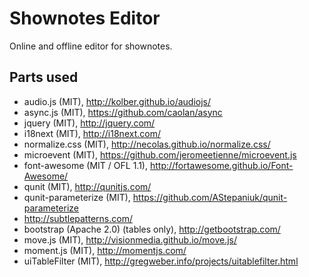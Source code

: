 # Shownotes Editor

Online and offline editor for shownotes.

## Parts used

* audio.js (MIT), http://kolber.github.io/audiojs/
* async.js (MIT), https://github.com/caolan/async
* jquery (MIT), http://jquery.com/
* i18next (MIT), http://i18next.com/
* normalize.css (MIT), http://necolas.github.io/normalize.css/
* microevent (MIT), https://github.com/jeromeetienne/microevent.js
* font-awesome (MIT / OFL 1.1), http://fortawesome.github.io/Font-Awesome/
* qunit (MIT), http://qunitjs.com/
* qunit-parameterize (MIT), https://github.com/AStepaniuk/qunit-parameterize
* http://subtlepatterns.com/
* bootstrap (Apache 2.0) (tables only), http://getbootstrap.com/
* move.js (MIT), http://visionmedia.github.io/move.js/
* moment.js (MIT), http://momentjs.com/
* uiTableFilter (MIT), http://gregweber.info/projects/uitablefilter.html
